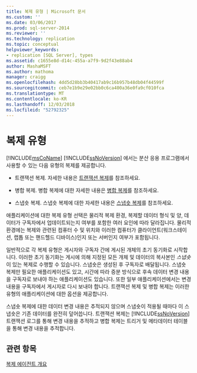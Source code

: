 ```yaml
---
title: 복제 유형 | Microsoft 문서
ms.custom: ''
ms.date: 03/06/2017
ms.prod: sql-server-2014
ms.reviewer: ''
ms.technology: replication
ms.topic: conceptual
helpviewer_keywords:
- replication [SQL Server], types
ms.assetid: c1655e8d-d14c-455a-a7f9-9d2f43e88ab4
author: MashaMSFT
ms.author: mathoma
manager: craigg
ms.openlocfilehash: 4dd5d28bb3b40417ab9c16b957b48db04f44599f
ms.sourcegitcommit: ceb7e1b9e29e02bb0c6ca400a36e0fa9cf010fca
ms.translationtype: MT
ms.contentlocale: ko-KR
ms.lasthandoff: 12/03/2018
ms.locfileid: "52792325"
---
```

# <a name="types-of-replication"></a>복제 유형
  [!INCLUDE[msCoName](../../includes/msconame-md.md)] [!INCLUDE[ssNoVersion](../../includes/ssnoversion-md.md)] 에서는 분산 응용 프로그램에서 사용할 수 있는 다음 유형의 복제를 제공합니다.  
  
-   트랜잭션 복제. 자세한 내용은 [트랜잭션 복제](transactional/transactional-replication.md)를 참조하세요.  
  
-   병합 복제. 병합 복제에 대한 자세한 내용은 [병합 복제](merge/merge-replication.md)를 참조하세요.  
  
-   스냅숏 복제. 스냅숏 복제에 대한 자세한 내용은 [스냅숏 복제](snapshot-replication.md)를 참조하세요.  
  
 애플리케이션에 대한 복제 유형 선택은 물리적 복제 환경, 복제할 데이터 형식 및 양, 데이터가 구독자에서 업데이트되는지 여부를 포함한 여러 요인에 따라 달라집니다. 물리적 환경에는 복제와 관련된 컴퓨터 수 및 위치와 이러한 컴퓨터가 클라이언트(워크스테이션, 랩톱 또는 핸드헬드 디바이스)인지 또는 서버인지 여부가 포함됩니다.  
  
 일반적으로 각 복제 유형은 게시자와 구독자 간에 게시된 개체의 초기 동기화로 시작합니다. 이러한 초기 동기화는 게시에 의해 지정된 모든 개체 및 데이터의 복사본인 *스냅숏*이 있는 복제로 수행할 수 있습니다. 스냅숏은 생성된 후 구독자로 배달됩니다. 스냅숏 복제만 필요한 애플리케이션도 있고, 시간에 따라 증분 방식으로 후속 데이터 변경 내용을 구독자로 보내야 하는 애플리케이션도 있습니다. 또한 일부 애플리케이션에서는 변경 내용을 구독자에서 게시자로 다시 보내야 합니다. 트랜잭션 복제 및 병합 복제는 이러한 유형의 애플리케이션에 대한 옵션을 제공합니다.  
  
 스냅숏 복제에 대한 데이터 변경 내용은 추적되지 않으며 스냅숏이 적용될 때마다 이 스냅숏은 기존 데이터를 완전히 덮어씁니다. 트랜잭션 복제는 [!INCLUDE[ssNoVersion](../../includes/ssnoversion-md.md)] 트랜잭션 로그를 통해 변경 내용을 추적하고 병합 복제는 트리거 및 메타데이터 테이블을 통해 변경 내용을 추적합니다.  
  
## <a name="see-also"></a>관련 항목  
 [복제 에이전트 개요](agents/replication-agents-overview.md)  
  
  
